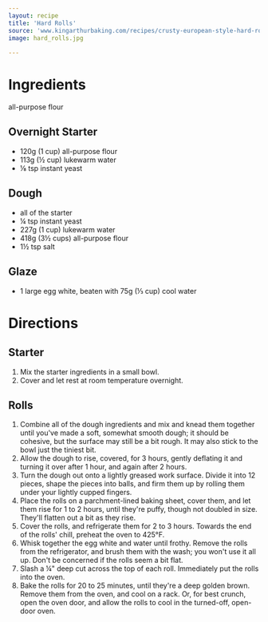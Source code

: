 ```yaml
---
layout: recipe
title: 'Hard Rolls'
source: 'www.kingarthurbaking.com/recipes/crusty-european-style-hard-rolls-recipe'
image: hard_rolls.jpg
    
---
```


# Ingredients 

all-purpose flour

## Overnight Starter

- 120g (1 cup) all-purpose flour
- 113g (½ cup) lukewarm water
- ⅛ tsp instant yeast

## Dough

- all of the starter
- ¼ tsp instant yeast
- 227g (1 cup) lukewarm water
- 418g (3½ cups) all-purpose flour
- 1½ tsp salt

## Glaze

- 1 large egg white, beaten with 75g (⅓ cup) cool water

# Directions

## Starter 

1. Mix the starter ingredients in a small bowl.
2. Cover and let rest at room temperature overnight.

## Rolls 

1. Combine all of the dough ingredients and mix and knead them together until you've made a soft, somewhat smooth dough; it should be cohesive, but the surface may still be a bit rough. It may also stick to the bowl just the tiniest bit.
2. Allow the dough to rise, covered, for 3 hours, gently deflating it and turning it over after 1 hour, and again after 2 hours.
3. Turn the dough out onto a lightly greased work surface. Divide it into 12 pieces, shape the pieces into balls, and firm them up by rolling them under your lightly cupped fingers.
4. Place the rolls on a parchment-lined baking sheet, cover them, and let them rise for 1 to 2 hours, until they're puffy, though not doubled in size. They'll flatten out a bit as they rise.
5. Cover the rolls, and refrigerate them for 2 to 3 hours. Towards the end of the rolls' chill, preheat the oven to 425°F.
6. Whisk together the egg white and water until frothy. Remove the rolls from the refrigerator, and brush them with the wash; you won't use it all up. Don't be concerned if the rolls seem a bit flat.
7. Slash a ¼" deep cut across the top of each roll. Immediately put the rolls into the oven.
8. Bake the rolls for 20 to 25 minutes, until they're a deep golden brown. Remove them from the oven, and cool on a rack. Or, for best crunch, open the oven door, and allow the rolls to cool in the turned-off, open-door oven.